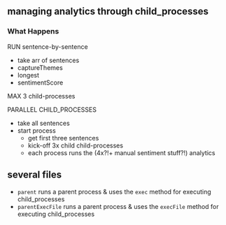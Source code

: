 ## managing analytics through child_processes

### What Happens
RUN sentence-by-sentence
- take arr of sentences
- captureThemes
- longest
- sentimentScore

MAX 3 child-processes

PARALLEL CHILD_PROCESSES
- take all sentences
- start process
  - get first three sentences
  - kick-off 3x child child-processes
  - each process runs the (4x?!+ manual sentiment stuff?!) analytics



## several files
- `parent` runs a parent process & uses the `exec` method for executing child_processes
- `parentExecFile` runs a parent process & uses the `execFile` method for executing child_processes
